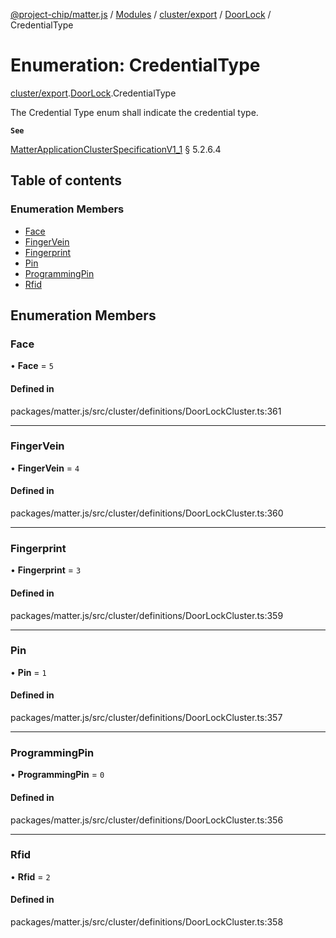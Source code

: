[@project-chip/matter.js](../README.md) / [Modules](../modules.md) / [cluster/export](../modules/cluster_export.md) / [DoorLock](../modules/cluster_export.DoorLock.md) / CredentialType

# Enumeration: CredentialType

[cluster/export](../modules/cluster_export.md).[DoorLock](../modules/cluster_export.DoorLock.md).CredentialType

The Credential Type enum shall indicate the credential type.

**`See`**

[MatterApplicationClusterSpecificationV1_1](../interfaces/spec_export.MatterApplicationClusterSpecificationV1_1.md) § 5.2.6.4

## Table of contents

### Enumeration Members

- [Face](cluster_export.DoorLock.CredentialType.md#face)
- [FingerVein](cluster_export.DoorLock.CredentialType.md#fingervein)
- [Fingerprint](cluster_export.DoorLock.CredentialType.md#fingerprint)
- [Pin](cluster_export.DoorLock.CredentialType.md#pin)
- [ProgrammingPin](cluster_export.DoorLock.CredentialType.md#programmingpin)
- [Rfid](cluster_export.DoorLock.CredentialType.md#rfid)

## Enumeration Members

### Face

• **Face** = ``5``

#### Defined in

packages/matter.js/src/cluster/definitions/DoorLockCluster.ts:361

___

### FingerVein

• **FingerVein** = ``4``

#### Defined in

packages/matter.js/src/cluster/definitions/DoorLockCluster.ts:360

___

### Fingerprint

• **Fingerprint** = ``3``

#### Defined in

packages/matter.js/src/cluster/definitions/DoorLockCluster.ts:359

___

### Pin

• **Pin** = ``1``

#### Defined in

packages/matter.js/src/cluster/definitions/DoorLockCluster.ts:357

___

### ProgrammingPin

• **ProgrammingPin** = ``0``

#### Defined in

packages/matter.js/src/cluster/definitions/DoorLockCluster.ts:356

___

### Rfid

• **Rfid** = ``2``

#### Defined in

packages/matter.js/src/cluster/definitions/DoorLockCluster.ts:358
